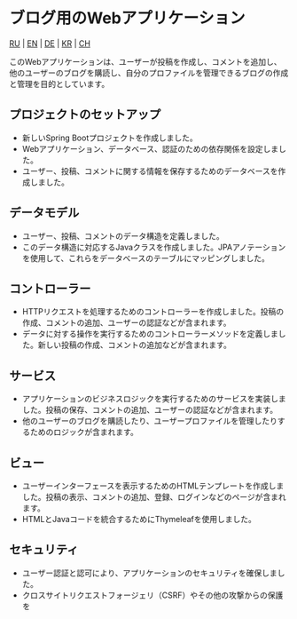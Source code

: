 # ブログ用のWebアプリケーション

[RU](../README.md) | [EN](README_EN.MD) | [DE](README_DE.MD) | [KR](README_KR.MD) | [CH](README_CH.MD)

このWebアプリケーションは、ユーザーが投稿を作成し、コメントを追加し、他のユーザーのブログを購読し、自分のプロファイルを管理できるブログの作成と管理を目的としています。

## プロジェクトのセットアップ

- 新しいSpring Bootプロジェクトを作成しました。
- Webアプリケーション、データベース、認証のための依存関係を設定しました。
- ユーザー、投稿、コメントに関する情報を保存するためのデータベースを作成しました。

## データモデル

- ユーザー、投稿、コメントのデータ構造を定義しました。
- このデータ構造に対応するJavaクラスを作成しました。JPAアノテーションを使用して、これらをデータベースのテーブルにマッピングしました。

## コントローラー

- HTTPリクエストを処理するためのコントローラーを作成しました。投稿の作成、コメントの追加、ユーザーの認証などが含まれます。
- データに対する操作を実行するためのコントローラーメソッドを定義しました。新しい投稿の作成、コメントの追加などが含まれます。

## サービス

- アプリケーションのビジネスロジックを実行するためのサービスを実装しました。投稿の保存、コメントの追加、ユーザーの認証などが含まれます。
- 他のユーザーのブログを購読したり、ユーザープロファイルを管理したりするためのロジックが含まれます。

## ビュー

- ユーザーインターフェースを表示するためのHTMLテンプレートを作成しました。投稿の表示、コメントの追加、登録、ログインなどのページが含まれます。
- HTMLとJavaコードを統合するためにThymeleafを使用しました。

## セキュリティ

- ユーザー認証と認可により、アプリケーションのセキュリティを確保しました。
- クロスサイトリクエストフォージェリ（CSRF）やその他の攻撃からの保護を
